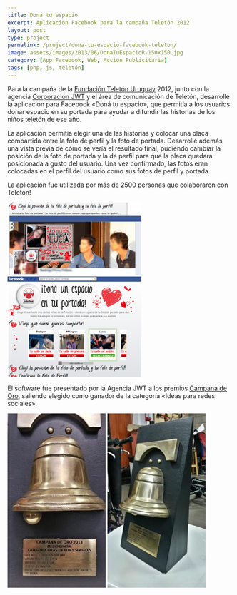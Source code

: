 ```yaml
---
title: Doná tu espacio
excerpt: Aplicación Facebook para la campaña Teletón 2012
layout: post
type: project
permalink: /project/dona-tu-espacio-facebook-teleton/
image: assets/images/2013/06/DonaTuEspacioR-150x150.jpg
category: [App Facebook, Web, Acción Publicitaria]
tags: [php, js, teletón]
---
```

Para la campaña de la [Fundación Teletón Uruguay](http://www.teleton.org.uy) 2012, junto con la agencia [Corporación JWT](https://www.jwt.com.uy) y el área de comunicación de Teletón, desarrollé la aplicación para Facebook «Doná tu espacio», que permitía a los usuarios donar espacio en su portada para ayudar a difundir las historias de los niños teletón de ese año.

La aplicación permitía elegir una de las historias y colocar una placa compartida entre la foto de perfil y la foto de portada. Desarrollé además una vista previa de cómo se vería el resultado final, pudiendo cambiar la posición de la foto de portada y la de perfil para que la placa quedara posicionada a gusto del usuario. Una vez confirmado, las fotos eran colocadas en el perfil del usuario como sus fotos de perfil y portada.

La aplicación fue utilizada por más de 2500 personas que colaboraron con Teletón!

![Imágenes de la app en funcionamiento](/assets/images/2013/06/DonaTuEspacio2-300x163.png)
![Imágenes de la app en funcionamiento](/assets/images/2013/06/DonaTuEspacio1-300x225.png)

El software fue presentado por la Agencia JWT a los premios [Campana de Oro](http://www.campanadeoro.com/), saliendo elegido como ganador de la categoría «Ideas para redes sociales». 

![Premio Campana de Oro](/assets/images/2013/06/campana2-220x391.jpg)
![Premio Campana de Oro](/assets/images/2013/06/campana1-220x391.jpg)